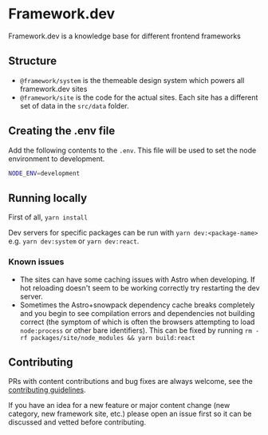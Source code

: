 # Framework.dev

Framework.dev is a knowledge base for different frontend frameworks

## Structure

- `@framework/system` is the themeable design system which powers all
  framework.dev sites
- `@framework/site` is the code for the actual sites. Each site has a different
  set of data in the `src/data` folder.

## Creating the .env file

Add the following contents to the `.env`. This file will be used to set the node
environment to development.

```bash
NODE_ENV=development

```

## Running locally

First of all, `yarn install`

Dev servers for specific packages can be run with `yarn dev:<package-name>` e.g.
`yarn dev:system` or `yarn dev:react`.

### Known issues

- The sites can have some caching issues with Astro when developing. If hot
  reloading doesn't seem to be working correctly try restarting the dev server.
- Sometimes the Astro+snowpack dependency cache breaks completely and you begin
  to see compilation errors and dependencies not building correct (the symptom
  of which is often the browsers attempting to load `node:process` or other bare
  identifiers). This can be fixed by running
  `rm -rf packages/site/node_modules && yarn build:react`

## Contributing

PRs with content contributions and bug fixes are always welcome, see the
[contributing guidelines](./CONTRIBUTING.md).

If you have an idea for a new feature or major content change (new category, new
framework site, etc.) please open an issue first so it can be discussed and
vetted before contributing.
